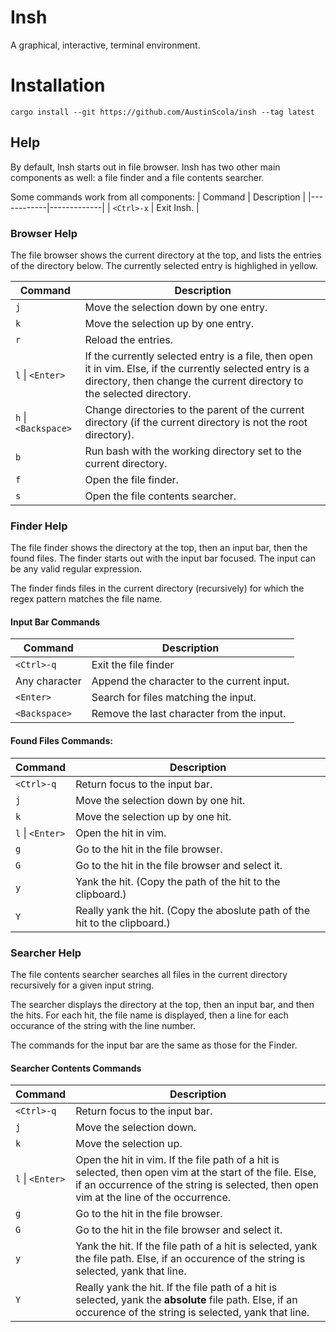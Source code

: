# Insh

A graphical, interactive, terminal environment.

# Installation
```
cargo install --git https://github.com/AustinScola/insh --tag latest
```

## Help

By default, Insh starts out in file browser. Insh has two other main components as well: a file
finder and a file contents searcher.

Some commands work from all components:
| Command    | Description |
|------------|-------------|
| `<Ctrl>-x` | Exit Insh.  |

### Browser Help

The file browser shows the current directory at the top, and lists the entries of the directory
below. The currently selected entry is highlighed in yellow.

| Command              | Description                                                                                                                                                                        |
|----------------------|------------------------------------------------------------------------------------------------------------------------------------------------------------------------------------|
| `j`                  | Move the selection down by one entry.                                                                                                                                              |
| `k`                  | Move the selection up by one entry.                                                                                                                                                |
| `r`                  | Reload the entries.                                                                                                                                                                |
| `l` \| `<Enter>`     | If the currently selected entry is a file, then open it in vim. Else, if the currently selected entry is a directory, then change the current directory to the selected directory. |
| `h` \| `<Backspace>` | Change directories to the parent of the current directory (if the current directory is not the root directory).                                                                    |
| `b`                  | Run bash with the working directory set to the current directory.                                                                                                                  |
| `f`                  | Open the file finder.                                                                                                                                                              |
| `s`                  | Open the file contents searcher.

### Finder Help

The file finder shows the directory at the top, then an input bar, then the found files. The finder
starts out with the input bar focused. The input can be any valid regular expression.

The finder finds files in the current directory (recursively) for which the regex pattern matches
the file name.

#### Input Bar Commands
| Command       | Description                                |
|---------------|--------------------------------------------|
| `<Ctrl>-q`    | Exit the file finder                       |
| Any character | Append the character to the current input. |
| `<Enter>`     | Search for files matching the input.       |
| `<Backspace>` | Remove the last character from the input.  |

#### Found Files Commands:
| Command          | Description                                                                |
|------------------|----------------------------------------------------------------------------|
| `<Ctrl>-q`       | Return focus to the input bar.                                             |
| `j`              | Move the selection down by one hit.                                        |
| `k`              | Move the selection up by one hit.                                          |
| `l` \| `<Enter>` | Open the hit in vim.                                                       |
| `g`              | Go to the hit in the file browser.                                         |
| `G`              | Go to the hit in the file browser and select it.                           |
| `y`              | Yank the hit. (Copy the path of the hit to the clipboard.)                 |
| `Y`              | Really yank the hit. (Copy the aboslute path of the hit to the clipboard.) |

### Searcher Help

The file contents searcher searches all files in the current directory recursively for a given input
string.

The searcher displays the directory at the top, then an input bar, and then the hits. For each hit,
the file name is displayed, then a line for each occurance of the string with the line number.

The commands for the input bar are the same as those for the Finder.

#### Searcher Contents Commands
| Command          | Description                                                                                                                                                                                        |
|------------------|----------------------------------------------------------------------------------------------------------------------------------------------------------------------------------------------------|
| `<Ctrl>-q`       | Return focus to the input bar.                                                                                                                                                                     |
| `j`              | Move the selection down.                                                                                                                                                                           |
| `k`              | Move the selection up.                                                                                                                                                                             |
| `l` \| `<Enter>` | Open the hit in vim. If the file path of a hit is selected, then open vim at the start of the file. Else, if an occurrence of the string is selected, then open vim at the line of the occurrence. |
| `g`              | Go to the hit in the file browser.                                                                                                                                                                 |
| `G`              | Go to the hit in the file browser and select it.                                                                                                                                                   |
| `y`              | Yank the hit. If the file path of a hit is selected, yank the file path. Else, if an occurence of the string is selected, yank that line.                                                          |
| `Y`              | Really yank the hit. If the file path of a hit is selected, yank the **absolute** file path. Else, if an occurence of the string is selected, yank that line.                                      |
